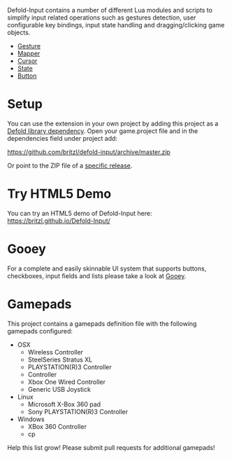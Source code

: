 Defold-Input contains a number of different Lua modules and scripts to simplify input related operations such as gestures detection, user configurable key bindings, input state handling and dragging/clicking game objects.

* [Gesture](in/gesture.md)
* [Mapper](in/mapper.md)
* [Cursor](in/cursor.md)
* [State](in/state.md)
* [Button](in/button.md)

# Setup
You can use the extension in your own project by adding this project as a [Defold library dependency](http://www.defold.com/manuals/libraries/). Open your game.project file and in the dependencies field under project add:

https://github.com/britzl/defold-input/archive/master.zip

Or point to the ZIP file of a [specific release](https://github.com/britzl/defold-input/releases).

# Try HTML5 Demo
You can try an HTML5 demo of Defold-Input here: https://britzl.github.io/Defold-Input/

# Gooey
For a complete and easily skinnable UI system that supports buttons, checkboxes, input fields and lists please take a look at [Gooey](https://github.com/britzl/gooey).

# Gamepads
This project contains a gamepads definition file with the following gamepads configured:

* OSX
  * Wireless Controller
  * SteelSeries Stratus XL
  * PLAYSTATION(R)3 Controller
  * Controller
  * Xbox One Wired Controller
  * Generic USB Joystick
* Linux
  * Microsoft X-Box 360 pad
  * Sony PLAYSTATION(R)3 Controller
* Windows
  * XBox 360 Controller
  * cp

Help this list grow! Please submit pull requests for additional gamepads!
